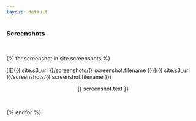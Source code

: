 ```yaml
---
layout: default
---
```

### Screenshots

&nbsp;

{% for screenshot in site.screenshots %}

[![]({{ site.s3_url }}/screenshots/{{ screenshot.filename }})]({{ site.s3_url }}/screenshots/{{ screenshot.filename }})
<p style="text-align: center">
{{ screenshot.text }}
</p>
&nbsp;

{% endfor %}
